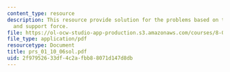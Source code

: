 ```yaml
---
content_type: resource
description: This resource provide solution for the problems based on torque points
  and support force.
file: https://ol-ocw-studio-app-production.s3.amazonaws.com/courses/8-01l-physics-i-classical-mechanics-fall-2005/2f97952633df4c2afbb88071d147d8db_prs_01_10_06sol.pdf
file_type: application/pdf
resourcetype: Document
title: prs_01_10_06sol.pdf
uid: 2f979526-33df-4c2a-fbb8-8071d147d8db
---
```

